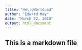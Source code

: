 ```yaml
---
title: "HelloWorld.md"
author: "Edward May"
date: "March 22, 2018"
output: html_document
---
```

## This is a markdown file
